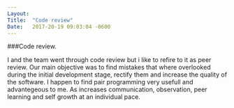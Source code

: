 ```yaml
---
Layout:	
Title:	"Code review"
Date:	2017-20-19 09:03:04 -0600
---
```


###Code review.

I and the team went through code review but i like to refire to it as peer review.
Our main objective was to find mistakes that where overlooked during the initial development stage, rectify them and increase the quality of the software.
I happen to find pair programming very usefull and advantegeous to me. As increases communication, observation, peer learning and self growth at an individual pace.
